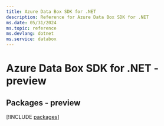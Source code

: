 ```yaml
---
title: Azure Data Box SDK for .NET
description: Reference for Azure Data Box SDK for .NET
ms.date: 05/31/2024
ms.topic: reference
ms.devlang: dotnet
ms.service: databox
---
```

# Azure Data Box SDK for .NET - preview
## Packages - preview
[!INCLUDE [packages](data-box-index.md)]